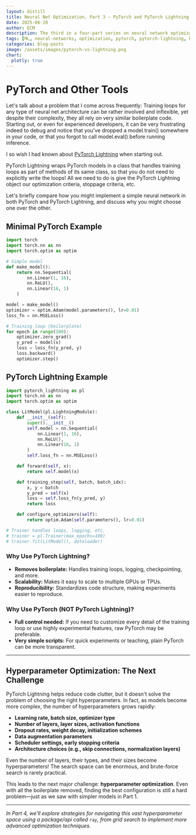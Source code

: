 ```yaml
---
layout: distill
title: Neural Net Optimization, Part 3 — PyTorch and PyTorch Lightning
date: 2025-06-20
author: ECM
description: The third in a four-part series on neural network optimization, focusing on PyTorch fundamentals, abstraction with PyTorch Lightning, and the ongoing challenge of hyperparameter tuning.
tags: [ML, neural-networks, optimization, pytorch, pytorch-lightning, hyperparameters]
categories: blog-posts
image: /assets/images/pytorch-vs-lightning.png
chart:
  plotly: true
---
```


# PyTorch and Other Tools

Let's talk about a problem that I come across frequently: Training loops for any type of neural net architecture can be rather involved and inflexible, yet despite their complexity, they all rely on very similar boilerplate code. Starting out, or even for experienced developers, it can be very frustrating indeed to debug and notice that you've dropped a model.train() somewhere in your code, or that you forgot to call model.eval() before running inference.

I so wish I had known about [PyTorch Lightning](https://www.pytorchlightning.ai/) when starting out.

PyTorch Lightning wraps PyTorch models in a class that handles training loops as part of methods of its same class, so that you do not need to explicitly write the loops! All we need to do is give the PyTorch Lightning object our optimization criteria, stoppage criteria, etc. 

Let's briefly compare how you might implement a simple neural network in both PyTorch and PyTorch Lightning, and discuss why you might choose one over the other.

## Minimal PyTorch Example

```python
import torch
import torch.nn as nn
import torch.optim as optim

# Simple model
def make_model():
    return nn.Sequential(
        nn.Linear(1, 16),
        nn.ReLU(),
        nn.Linear(16, 1)
    )

model = make_model()
optimizer = optim.Adam(model.parameters(), lr=0.01)
loss_fn = nn.MSELoss()

# Training loop (boilerplate)
for epoch in range(100):
    optimizer.zero_grad()
    y_pred = model(x)
    loss = loss_fn(y_pred, y)
    loss.backward()
    optimizer.step()
```

## PyTorch Lightning Example

```python
import pytorch_lightning as pl
import torch.nn as nn
import torch.optim as optim

class LitModel(pl.LightningModule):
    def __init__(self):
        super().__init__()
        self.model = nn.Sequential(
            nn.Linear(1, 16),
            nn.ReLU(),
            nn.Linear(16, 1)
        )
        self.loss_fn = nn.MSELoss()

    def forward(self, x):
        return self.model(x)

    def training_step(self, batch, batch_idx):
        x, y = batch
        y_pred = self(x)
        loss = self.loss_fn(y_pred, y)
        return loss

    def configure_optimizers(self):
        return optim.Adam(self.parameters(), lr=0.01)

# Trainer handles loops, logging, etc.
# trainer = pl.Trainer(max_epochs=100)
# trainer.fit(LitModel(), dataloader)
```

### Why Use PyTorch Lightning?
- **Removes boilerplate:** Handles training loops, logging, checkpointing, and more.
- **Scalability:** Makes it easy to scale to multiple GPUs or TPUs.
- **Reproducibility:** Standardizes code structure, making experiments easier to reproduce.

### Why Use PyTorch (NOT PyTorch Lightning)?
- **Full control needed:** If you need to customize every detail of the training loop or use highly experimental features, raw PyTorch may be preferable.
- **Very simple scripts:** For quick experiments or teaching, plain PyTorch can be more transparent.

---

## Hyperparameter Optimization: The Next Challenge

PyTorch Lightning helps reduce code clutter, but it doesn't solve the problem of choosing the right hyperparameters. In fact, as models become more complex, the number of hyperparameters grows rapidly:

- **Learning rate, batch size, optimizer type**
- **Number of layers, layer sizes, activation functions**
- **Dropout rates, weight decay, initialization schemes**
- **Data augmentation parameters**
- **Scheduler settings, early stopping criteria**
- **Architecture choices (e.g., skip connections, normalization layers)**

Even the number of layers, their types, and their sizes become hyperparameters! The search space can be enormous, and brute-force search is rarely practical.

This leads to the next major challenge: **hyperparameter optimization**. Even with all the boilerplate removed, finding the best configuration is still a hard problem—just as we saw with simpler models in Part 1.

---

*In Part 4, we'll explore strategies for navigating this vast hyperparameter space using a package/api called `ray`, from grid search to implement more advanced optimization techniques.*

